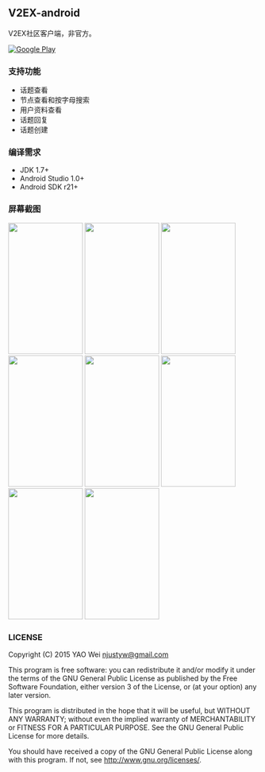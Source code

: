 ## V2EX-android

V2EX社区客户端，非官方。

[![Google Play](http://developer.android.com/images/brand/en_generic_rgb_wo_45.png)](https://play.google.com/store/apps/details?id=com.yaoyumeng.v2ex)


### 支持功能

 * 话题查看
 * 节点查看和按字母搜索
 * 用户资料查看
 * 话题回复
 * 话题创建



### 编译需求

* JDK 1.7+
* Android Studio 1.0+
* Android SDK r21+


### 屏幕截图

<img src="https://raw.github.com/greatyao/v2ex-android/master/snapshots/latest.png" width="150" height="264"/>
<img src="https://raw.github.com/greatyao/v2ex-android/master/snapshots/hot.png" width="150" height="264"/>
<img src="https://raw.github.com/greatyao/v2ex-android/master/snapshots/nodes.png" width="150" height="264"/>
<img src="https://raw.github.com/greatyao/v2ex-android/master/snapshots/favor.png" width="150" height="264"/>

<img src="https://raw.github.com/greatyao/v2ex-android/master/snapshots/topic_details.png" width="150" height="264"/>
<img src="https://raw.github.com/greatyao/v2ex-android/master/snapshots/user_details.png" width="150" height="264"/>
<img src="https://raw.github.com/greatyao/v2ex-android/master/snapshots/topic_add.png" width="150" height="264"/>
<img src="https://raw.github.com/greatyao/v2ex-android/master/snapshots/topic_reply.png" width="150" height="264"/>


### LICENSE

Copyright (C) 2015 YAO Wei <njustyw@gmail.com>

This program is free software: you can redistribute it and/or modify
it under the terms of the GNU General Public License as published by
the Free Software Foundation, either version 3 of the License, or
(at your option) any later version.

This program is distributed in the hope that it will be useful,
but WITHOUT ANY WARRANTY; without even the implied warranty of
MERCHANTABILITY or FITNESS FOR A PARTICULAR PURPOSE.  See the
GNU General Public License for more details.

You should have received a copy of the GNU General Public License
along with this program. If not, see <http://www.gnu.org/licenses/>.